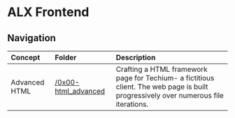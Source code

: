 # ALX Frontend
## Navigation
| Concept          | Folder      | Description            |
|:------------------|:-------------|:------------------------|
| Advanced HTML | [/0x00-html_advanced](0x00-html_advanced)| Crafting a HTML framework page for Techium- a fictitious client. The web page is built progressively over numerous file iterations. |
